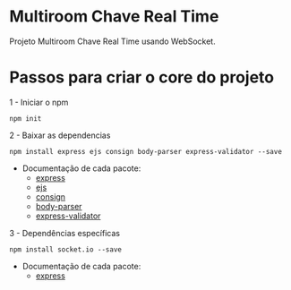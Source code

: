 # Multiroom Chave Real Time

Projeto Multiroom Chave Real Time usando WebSocket.

# Passos para criar o core do projeto

 1 - Iniciar o npm

    npm init
	
 2 - Baixar as dependencias
 
    npm install express ejs consign body-parser express-validator --save
	
 - Documentação de cada pacote:
	- [express](https://www.npmjs.com/package/express)
	- [ejs](https://www.npmjs.com/package/ejs)
	- [consign](https://www.npmjs.com/package/consign)
	- [body-parser](https://www.npmjs.com/package/body-parser)
	- [express-validator](https://express-validator.github.io/docs/)

 3 - Dependências específicas
		
    npm install socket.io --save

 - Documentação de cada pacote:
	- [express](https://www.npmjs.com/package/socket.io)
